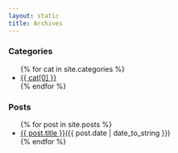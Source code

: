 ```yaml
---
layout: static
title: Archives
---
```


<h3>Categories</h3>
<ul id="archive">
	{% for cat in site.categories %}
		<li><a href="{{cat[0]}}.html">{{ cat[0] }}</a></li>
	{% endfor %}
</ul>

<h3>Posts</h3>
<ul id="archive">
	{% for post in site.posts %}
	<li><a href="{{ post.url }}">{{ post.title }}</a>(<abbr>{{ post.date | date_to_string }}</abbr>)</li>
	{% endfor %}
</ul>

